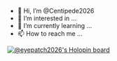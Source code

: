 - 👋 Hi, I’m @Centipede2026
- 👀 I’m interested in ...
- 🌱 I’m currently learning ...
- 📫 How to reach me ...

<!---
Centipede2026/Centipede2026 is a ✨ special ✨ repository because its `README.md` (this file) appears on your GitHub profile.
You can click the Preview link to take a look at your changes.
--->

[![@eyepatch2026's Holopin board](https://holopin.io/api/user/board?user=eyepatch2026)](https://holopin.io/@eyepatch2026)
